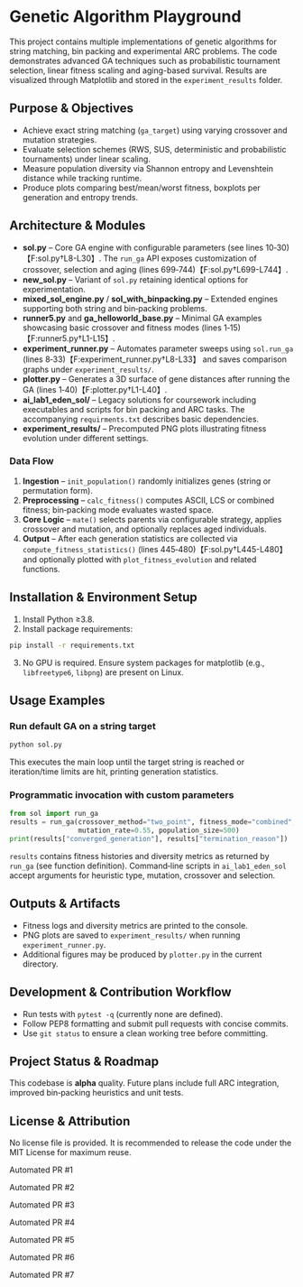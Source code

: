 # Genetic Algorithm Playground

This project contains multiple implementations of genetic algorithms for string matching, bin packing and experimental ARC problems. The code demonstrates advanced GA techniques such as probabilistic tournament selection, linear fitness scaling and aging-based survival. Results are visualized through Matplotlib and stored in the `experiment_results` folder.

## Purpose & Objectives
- Achieve exact string matching (`ga_target`) using varying crossover and mutation strategies.
- Evaluate selection schemes (RWS, SUS, deterministic and probabilistic tournaments) under linear scaling.
- Measure population diversity via Shannon entropy and Levenshtein distance while tracking runtime.
- Produce plots comparing best/mean/worst fitness, boxplots per generation and entropy trends.

## Architecture & Modules
- **sol.py** – Core GA engine with configurable parameters (see lines 10‑30)【F:sol.py†L8-L30】. The `run_ga` API exposes customization of crossover, selection and aging (lines 699‑744)【F:sol.py†L699-L744】.
- **new_sol.py** – Variant of `sol.py` retaining identical options for experimentation.
- **mixed_sol_engine.py** / **sol_with_binpacking.py** – Extended engines supporting both string and bin‑packing problems.
- **runner5.py** and **ga_helloworld_base.py** – Minimal GA examples showcasing basic crossover and fitness modes (lines 1‑15)【F:runner5.py†L1-L15】.
- **experiment_runner.py** – Automates parameter sweeps using `sol.run_ga` (lines 8‑33)【F:experiment_runner.py†L8-L33】 and saves comparison graphs under `experiment_results/`.
- **plotter.py** – Generates a 3D surface of gene distances after running the GA (lines 1‑40)【F:plotter.py†L1-L40】.
- **ai_lab1_eden_sol/** – Legacy solutions for coursework including executables and scripts for bin packing and ARC tasks. The accompanying `requirments.txt` describes basic dependencies.
- **experiment_results/** – Precomputed PNG plots illustrating fitness evolution under different settings.

### Data Flow
1. **Ingestion** – `init_population()` randomly initializes genes (string or permutation form).  
2. **Preprocessing** – `calc_fitness()` computes ASCII, LCS or combined fitness; bin‑packing mode evaluates wasted space.  
3. **Core Logic** – `mate()` selects parents via configurable strategy, applies crossover and mutation, and optionally replaces aged individuals.  
4. **Output** – After each generation statistics are collected via `compute_fitness_statistics()` (lines 445‑480)【F:sol.py†L445-L480】 and optionally plotted with `plot_fitness_evolution` and related functions.

## Installation & Environment Setup
1. Install Python ≥3.8.  
2. Install package requirements:
```bash
pip install -r requirements.txt
```
3. No GPU is required. Ensure system packages for matplotlib (e.g., `libfreetype6`, `libpng`) are present on Linux.

## Usage Examples
### Run default GA on a string target
```bash
python sol.py
```
This executes the main loop until the target string is reached or iteration/time limits are hit, printing generation statistics.

### Programmatic invocation with custom parameters
```python
from sol import run_ga
results = run_ga(crossover_method="two_point", fitness_mode="combined",
                 mutation_rate=0.55, population_size=500)
print(results["converged_generation"], results["termination_reason"])
```
`results` contains fitness histories and diversity metrics as returned by `run_ga` (see function definition). Command‑line scripts in `ai_lab1_eden_sol` accept arguments for heuristic type, mutation, crossover and selection.

## Outputs & Artifacts
- Fitness logs and diversity metrics are printed to the console.  
- PNG plots are saved to `experiment_results/` when running `experiment_runner.py`.  
- Additional figures may be produced by `plotter.py` in the current directory.

## Development & Contribution Workflow
- Run tests with `pytest -q` (currently none are defined).  
- Follow PEP8 formatting and submit pull requests with concise commits.  
- Use `git status` to ensure a clean working tree before committing.

## Project Status & Roadmap
This codebase is **alpha** quality. Future plans include full ARC integration, improved bin‑packing heuristics and unit tests.

## License & Attribution
No license file is provided. It is recommended to release the code under the MIT License for maximum reuse.


Automated PR #1

Automated PR #2

Automated PR #3

Automated PR #4

Automated PR #5

Automated PR #6

Automated PR #7